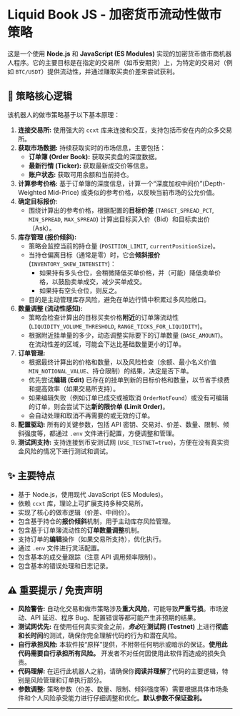 # Liquid Book JS - 加密货币流动性做市策略

这是一个使用 **Node.js** 和 **JavaScript (ES Modules)** 实现的加密货币做市商机器人程序。它的主要目标是在指定的交易所（如币安期货）上，为特定的交易对（例如 `BTC/USDT`）提供流动性，并通过赚取买卖价差来尝试获利。

## 🚀 策略核心逻辑

该机器人的做市策略基于以下基本原理：

1.  **连接交易所:** 使用强大的 `ccxt` 库来连接和交互，支持包括币安在内的众多交易所。
2.  **获取市场数据:** 持续获取实时的市场信息，主要包括：
    *   **订单簿 (Order Book):** 获取买卖盘的深度数据。
    *   **最新行情 (Ticker):** 获取最新成交价等信息。
    *   **账户状态:** 获取可用余额和当前持仓。
3.  **计算参考价格:** 基于订单簿的深度信息，计算一个“深度加权中间价”(Depth-Weighted Mid-Price) 或类似的参考价格，以反映当前市场的公允价值。
4.  **确定目标报价:**
    *   围绕计算出的参考价格，根据配置的**目标价差** (`TARGET_SPREAD_PCT`, `MIN_SPREAD`, `MAX_SPREAD`) 计算出目标买入价（Bid）和目标卖出价（Ask）。
5.  **库存管理 (报价倾斜):**
    *   策略会监控当前的持仓量 (`POSITION_LIMIT`, `currentPositionSize`)。
    *   当持仓偏离目标（通常是零）时，它会**倾斜报价** (`INVENTORY_SKEW_INTENSITY`)：
        *   如果持有多头仓位，会稍微降低买单价格，并（可能）降低卖单价格，以鼓励卖单成交，减少买单成交。
        *   如果持有空头仓位，则反之。
    *   目的是主动管理库存风险，避免在单边行情中积累过多风险敞口。
6.  **数量调整 (流动性感知):**
    *   策略会检查计算出的目标买卖价格**附近**的订单簿流动性 (`LIQUIDITY_VOLUME_THRESHOLD`, `RANGE_TICKS_FOR_LIQUIDITY`)。
    *   根据附近挂单量的多少，动态调整实际要下的订单数量 (`BASE_AMOUNT`)。在流动性差的区域，可能会下达比基础数量更小的订单。
7.  **订单管理:**
    *   根据最终计算出的价格和数量，以及风险检查（余额、最小名义价值 `MIN_NOTIONAL_VALUE`、持仓限制）的结果，决定是否下单。
    *   优先尝试**编辑 (Edit)** 已存在的挂单到新的目标价格和数量，以节省手续费和提高效率（如果交易所支持）。
    *   如果编辑失败（例如订单已成交或被取消 `OrderNotFound`）或没有可编辑的订单，则会尝试下达**新的限价单 (Limit Order)**。
    *   会自动处理和取消不再需要的或无效的订单。
8.  **配置驱动:** 所有的关键参数，包括 API 密钥、交易对、价差、数量、限制、倾斜强度等，都通过 `.env` 文件进行配置，方便调整和管理。
9.  **测试网支持:** 支持连接到币安测试网 (`USE_TESTNET=true`)，方便在没有真实资金风险的情况下进行测试和调试。

## ✨ 主要特点

*   基于 Node.js，使用现代 JavaScript (ES Modules)。
*   依赖 `ccxt` 库，理论上可扩展支持多种交易所。
*   实现了核心的做市逻辑（价差、中间价）。
*   包含基于持仓的**报价倾斜**机制，用于主动库存风险管理。
*   包含基于订单簿流动性的**订单数量调整**机制。
*   支持订单的**编辑**操作（如果交易所支持），优化执行。
*   通过 `.env` 文件进行灵活配置。
*   包含基本的成交量跟踪（注意 API 调用频率限制）。
*   包含基本的错误处理和日志记录。

## ⚠️ 重要提示 / 免责声明

*   **风险警告:** 自动化交易和做市策略涉及**重大风险**，可能导致**严重亏损**。市场波动、API 延迟、程序 Bug、配置错误等都可能产生非预期的结果。
*   **测试网优先:** 在使用任何真实资金之前，***务必***在**测试网 (Testnet)** 上进行**彻底和长时间**的测试，确保你完全理解代码的行为和潜在风险。
*   **自行承担风险:** 本软件按“原样”提供，不附带任何明示或暗示的保证。**使用此代码需要自行承担所有风险。** 开发者不对任何因使用此软件而造成的损失负责。
*   **代码理解:** 在运行此机器人之前，请确保你**阅读并理解**了代码的主要逻辑，特别是风险管理和订单执行部分。
*   **参数调整:** 策略参数（价差、数量、限制、倾斜强度等）需要根据具体市场条件和个人风险承受能力进行仔细调整和优化。**默认参数不保证盈利。**

---
